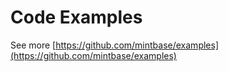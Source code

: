 # Code Examples

See more [https://github.com/mintbase/examples](https://github.com/mintbase/examples)

